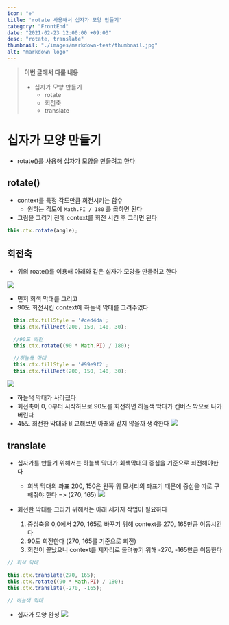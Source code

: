 ```yaml
---
icon: "✙"
title: 'rotate 사용해서 십자가 모양 만들기'
category: "FrontEnd"
date: "2021-02-23 12:00:00 +09:00"
desc: "rotate, translate"
thumbnail: "./images/markdown-test/thumbnail.jpg"
alt: "markdown logo"
---
```


>**이번 글에서 다룰 내용**
>- 십자가 모양 만들기
>   - rotate
>   - 회전축
>   - translate


# 십자가 모양 만들기
- rotate()를 사용해 십자가 모양을 만들려고 한다

## rotate()

- context를 특정 각도만큼 회전시키는 함수
  - 원하는 각도에 `Math.PI / 180` 를 곱하면 된다
- 그림을 그리기 전에 context를 회전 시킨 후 그리면 된다

```javascript
this.ctx.rotate(angle);
```

## 회전축
- 위의 roate()를 이용해 아래와 같은 십자가 모양을 만들려고 한다

![](https://images.velog.io/images/jehjong/post/d0e72934-350e-4a99-830c-0dc94ac79b24/image.png)

- 먼저 회색 막대를 그리고
- 90도 회전시킨 context에 하늘색 막대를 그려주었다

```javascript
  this.ctx.fillStyle = '#ced4da';
  this.ctx.fillRect(200, 150, 140, 30);

  //90도 회전
  this.ctx.rotate((90 * Math.PI) / 180);

  //하늘색 막대
  this.ctx.fillStyle = '#99e9f2';
  this.ctx.fillRect(200, 150, 140, 30);
```

![](https://images.velog.io/images/jehjong/post/23e05b1b-c5dc-4c99-a5d6-50782b77ffd3/image.png)

- 하늘색 막대가 사라졌다
- 회전축이 0, 0부터 시작하므로 90도를 회전하면 하늘색 막대가 캔버스 밖으로 나가버린다
- 45도 회전한 막대와 비교해보면 아래와 같지 않을까 생각한다
![](https://images.velog.io/images/jehjong/post/05886abb-0a95-43ab-920e-18aa0158146a/image.png)


## translate
- 십자가를 만들기 위해서는 하늘색 막대가 회색막대의 중심을 기준으로 회전해야한다
  - 회색 막대의 좌표 200, 150은 왼쪽 위 모서리의 좌표기 때문에 중심을 따로 구해줘야 한다 => (270, 165)
![](https://images.velog.io/images/jehjong/post/7b38954e-4906-477e-9bf9-602ccf2dbc1d/image.png)

- 회전한 막대를 그리기 위해서는 아래 세가지 작업이 필요하다
  1. 중심축을 0,0에서 270, 165로 바꾸기 위해 context를 270, 165만큼 이동시킨다
  2. 90도 회전한다 (270, 165를 기준으로 회전)
  3. 회전이 끝났으니 context를 제자리로 돌려놓기 위해 -270, -165만큼 이동한다
  
```javascript
// 회색 막대

this.ctx.translate(270, 165);
this.ctx.rotate((90 * Math.PI) / 180);
this.ctx.translate(-270, -165);

// 하늘색 막대
```

- 십자가 모양 완성
![](https://images.velog.io/images/jehjong/post/0ba449f6-645c-4352-89fe-1d9f9483aa1b/image.png)


# 